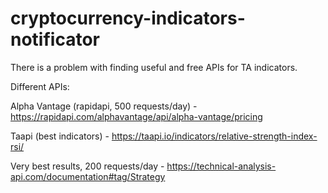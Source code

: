 # cryptocurrency-indicators-notificator
There is a problem with finding useful and free APIs for TA indicators.

Different APIs:

Alpha Vantage (rapidapi, 500 requests/day) - https://rapidapi.com/alphavantage/api/alpha-vantage/pricing

Taapi (best indicators) - https://taapi.io/indicators/relative-strength-index-rsi/

Very best results, 200 requests/day - https://technical-analysis-api.com/documentation#tag/Strategy
